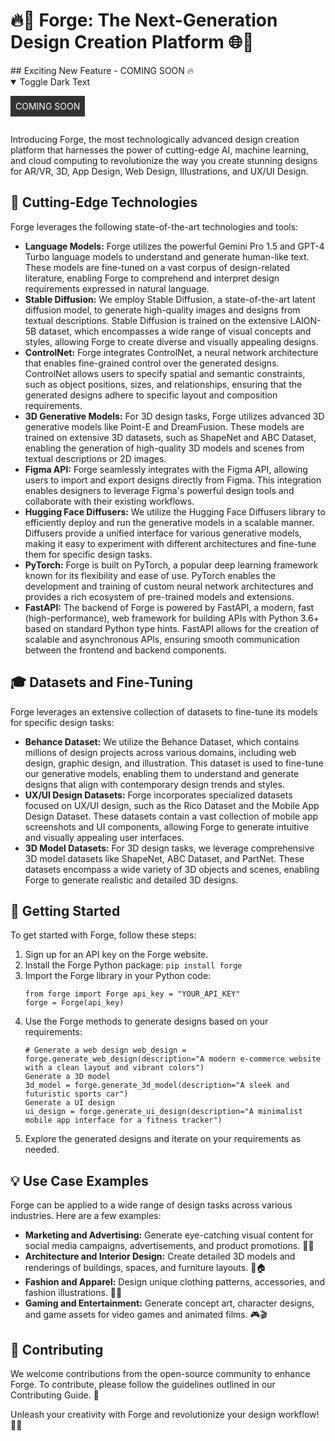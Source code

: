<h1>🔥🎨 Forge: The Next-Generation Design Creation Platform 🌐🎥</h1> ## Exciting New Feature - COMING SOON 🔥

<details open>
<summary>Toggle Dark Text</summary>

<style>
details[open] summary ~ * {
  background-color: #333;
  color: #fff;
  padding: 1rem;
}
</style>

<p style="color: #fff; background-color: #333; padding: 0.5rem; display: inline-block;">COMING SOON</p>
</details> <p>Introducing Forge, the most technologically advanced design creation platform that harnesses the power of cutting-edge AI, machine learning, and cloud computing to revolutionize the way you create stunning designs for AR/VR, 3D, App Design, Web Design, Illustrations, and UX/UI Design.</p> <h2>🌟 Cutting-Edge Technologies</h2> <p>Forge leverages the following state-of-the-art technologies and tools:</p> <ul> <li><strong>Language Models:</strong> Forge utilizes the powerful Gemini Pro 1.5 and GPT-4 Turbo language models to understand and generate human-like text. These models are fine-tuned on a vast corpus of design-related literature, enabling Forge to comprehend and interpret design requirements expressed in natural language.</li> <li><strong>Stable Diffusion:</strong> We employ Stable Diffusion, a state-of-the-art latent diffusion model, to generate high-quality images and designs from textual descriptions. Stable Diffusion is trained on the extensive LAION-5B dataset, which encompasses a wide range of visual concepts and styles, allowing Forge to create diverse and visually appealing designs.</li> <li><strong>ControlNet:</strong> Forge integrates ControlNet, a neural network architecture that enables fine-grained control over the generated designs. ControlNet allows users to specify spatial and semantic constraints, such as object positions, sizes, and relationships, ensuring that the generated designs adhere to specific layout and composition requirements.</li> <li><strong>3D Generative Models:</strong> For 3D design tasks, Forge utilizes advanced 3D generative models like Point-E and DreamFusion. These models are trained on extensive 3D datasets, such as ShapeNet and ABC Dataset, enabling the generation of high-quality 3D models and scenes from textual descriptions or 2D images.</li> <li><strong>Figma API:</strong> Forge seamlessly integrates with the Figma API, allowing users to import and export designs directly from Figma. This integration enables designers to leverage Figma's powerful design tools and collaborate with their existing workflows.</li> <li><strong>Hugging Face Diffusers:</strong> We utilize the Hugging Face Diffusers library to efficiently deploy and run the generative models in a scalable manner. Diffusers provide a unified interface for various generative models, making it easy to experiment with different architectures and fine-tune them for specific design tasks.</li> <li><strong>PyTorch:</strong> Forge is built on PyTorch, a popular deep learning framework known for its flexibility and ease of use. PyTorch enables the development and training of custom neural network architectures and provides a rich ecosystem of pre-trained models and extensions.</li> <li><strong>FastAPI:</strong> The backend of Forge is powered by FastAPI, a modern, fast (high-performance), web framework for building APIs with Python 3.6+ based on standard Python type hints. FastAPI allows for the creation of scalable and asynchronous APIs, ensuring smooth communication between the frontend and backend components.</li> </ul> <h2>🎓 Datasets and Fine-Tuning</h2> <p>Forge leverages an extensive collection of datasets to fine-tune its models for specific design tasks:</p> <ul> <li><strong>Behance Dataset:</strong> We utilize the Behance Dataset, which contains millions of design projects across various domains, including web design, graphic design, and illustration. This dataset is used to fine-tune our generative models, enabling them to understand and generate designs that align with contemporary design trends and styles.</li> <li><strong>UX/UI Design Datasets:</strong> Forge incorporates specialized datasets focused on UX/UI design, such as the Rico Dataset and the Mobile App Design Dataset. These datasets contain a vast collection of mobile app screenshots and UI components, allowing Forge to generate intuitive and visually appealing user interfaces.</li> <li><strong>3D Model Datasets:</strong> For 3D design tasks, we leverage comprehensive 3D model datasets like ShapeNet, ABC Dataset, and PartNet. These datasets encompass a wide variety of 3D objects and scenes, enabling Forge to generate realistic and detailed 3D designs.</li> </ul> <h2>🚀 Getting Started</h2> <p>To get started with Forge, follow these steps:</p> <ol> <li>Sign up for an API key on the Forge website.</li> <li>Install the Forge Python package: <code>pip install forge</code></li> <li>Import the Forge library in your Python code: <pre><code>from forge import Forge api_key = "YOUR_API_KEY"
forge = Forge(api_key)</code></pre> </li> <li>Use the Forge methods to generate designs based on your requirements: <pre><code># Generate a web design web_design = forge.generate_web_design(description="A modern e-commerce website with a clean layout and vibrant colors")
Generate a 3D model
3d_model = forge.generate_3d_model(description="A sleek and futuristic sports car")
Generate a UI design
ui_design = forge.generate_ui_design(description="A minimalist mobile app interface for a fitness tracker")</code></pre> </li> <li>Explore the generated designs and iterate on your requirements as needed.</li> </ol> <h2>💡 Use Case Examples</h2> <p>Forge can be applied to a wide range of design tasks across various industries. Here are a few examples:</p> <ul> <li><strong>Marketing and Advertising:</strong> Generate eye-catching visual content for social media campaigns, advertisements, and product promotions. 📣🎨</li> <li><strong>Architecture and Interior Design:</strong> Create detailed 3D models and renderings of buildings, spaces, and furniture layouts. 🏰🏠</li> <li><strong>Fashion and Apparel:</strong> Design unique clothing patterns, accessories, and fashion illustrations. 👗👜</li> <li><strong>Gaming and Entertainment:</strong> Generate concept art, character designs, and game assets for video games and animated films. 🎮🎬</li> </ul> <h2>🤝 Contributing</h2> <p>We welcome contributions from the open-source community to enhance Forge. To contribute, please follow the guidelines outlined in our Contributing Guide. 🙌</p> <p>Unleash your creativity with Forge and revolutionize your design workflow! 🎨✨</p>
